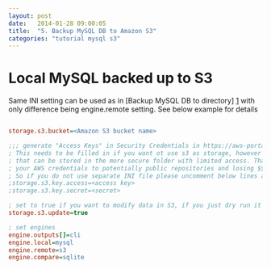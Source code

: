 ```yaml
---
layout: post
date:   2014-01-28 09:00:05
title:  "5. Backup MySQL DB to Amazon S3"
categories: "tutorial mysql s3"
---
```


# Local MySQL backed up to S3

Same INI setting can be used as in [Backup MySQL DB to directory] [1] with only difference being engine.remote setting. See below example for details

[1]: /xtbackup/tutorial/mysql/file/mysql-to-file.html "Backup MySQL DB to directory"

``` ini

storage.s3.bucket=<Amazon S3 bucket name>

;;; generate "Access Keys" in Security Credentials in https://aws-portal.amazon.com/gp/aws/developer/account/
; This needs to be filled in if you want ot use s3 as storage, however preferred way is to use private INI file
; that can be stored in the more secure folder with limited access. That way you can avoid accidentally committing
; your AWS credentials to potentially public repositories and losing $$$ in the process http://pulse.me/s/13oajD
; So if you do not use separate INI file please uncomment below lines and fill in credentials.
;storage.s3.key.access=<access key>
;storage.s3.key.secret=<secret>

; set to true if you want to modify data in S3, if you just dry run it set it to simulate
storage.s3.update=true

; set engines
engine.outputs[]=cli
engine.local=mysql
engine.remote=s3
engine.compare=sqlite
```

